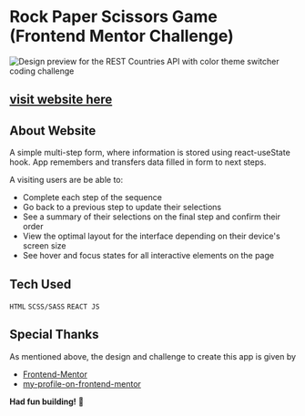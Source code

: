 # Rock Paper Scissors Game (Frontend Mentor Challenge)

![Design preview for the REST Countries API with color theme switcher coding challenge](./screenshots/Screenshot.png)

## [visit website here](https://abhay8696.github.io/multi-step-form/)

## About Website

A simple multi-step form, where information is stored using react-useState hook. App remembers and transfers data filled in form to next steps.


A visiting users are be able to:

- Complete each step of the sequence
- Go back to a previous step to update their selections
- See a summary of their selections on the final step and confirm their order
- View the optimal layout for the interface depending on their device's screen size
- See hover and focus states for all interactive elements on the page



## Tech Used

`HTML`
`SCSS/SASS`
`REACT JS`

## Special Thanks

As mentioned above, the design and challenge to create this app is given by

- [Frontend-Mentor](https://www.frontendmentor.io/)
- [my-profile-on-frontend-mentor](https://www.frontendmentor.io/profile/abhay8696)

**Had fun building!** 🚀